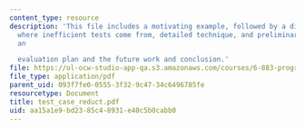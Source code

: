 ```yaml
---
content_type: resource
description: 'This file includes a motivating example, followed by a discussion of
  where inefficient tests come from, detailed technique, and preliminary results and
  an

  evaluation plan and the future work and conclusion.'
file: https://ol-ocw-studio-app-qa.s3.amazonaws.com/courses/6-883-program-analysis-fall-2005/aa15a1e9bd2385c48931e40c5b0cabb0_test_case_reduct.pdf
file_type: application/pdf
parent_uid: 093f7fe0-0555-3f32-9c47-34c6496785fe
resourcetype: Document
title: test_case_reduct.pdf
uid: aa15a1e9-bd23-85c4-8931-e40c5b0cabb0
---
```

